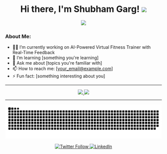 <!-- Heading with Typing Animation -->
<h1 align="center">  
  Hi there, I'm  Shubham Garg!
  <img src="https://media.giphy.com/media/hvRJCLFzcasrR4ia7z/giphy.gif" width="30px">
</h1>

<!-- Typing SVG -->
<p align="center">
  <a href="https://github.com/DenverCoder1/readme-typing-svg">
    <img src="https://readme-typing-svg.demolab.com?font=Fira+Code&weight=500&size=25&pause=1000&color=F70000&width=435&lines=Welcome+to+my+GitHub+Profile!;I'm+a+Full-Stack+Developer;I+%E2%9D%A4+JavaScript+and+Python;I'm+open+to+collaboration!+Let's+connect.">
  </a>
</p>

<!-- About Me Section -->
### About Me:
- 👨‍💻 I’m currently working on AI-Powered Virtual Fitness Trainer with Real-Time Feedback
- 🌱 I’m learning [something you're learning]
- 💬 Ask me about [topics you're familiar with]
- 📫 How to reach me: [your_email@example.com]
- ⚡ Fun fact: [something interesting about you]

---

<!-- GitHub Stats -->
<p align="center">
  <a href="https://github.com/username">
    <img height="180em" src="https://github-readme-stats.vercel.app/api?username=username&show_icons=true&theme=radical&include_all_commits=true&count_private=true"/>
    <img height="180em" src="https://github-readme-stats.vercel.app/api/top-langs/?username=username&layout=compact&langs_count=7&theme=radical"/>
  </a>
</p>

---

<!-- Snake Animation (Optional) -->
<p align="center">
  <img src="https://github.com/platane/snk/raw/output/github-contribution-grid-snake.svg" alt="snake animation">
</p>

<!-- Social Media Links -->
<p align="center">
  <a href="https://twitter.com/your_handle">
    <img src="https://img.shields.io/twitter/follow/your_handle?style=social" alt="Twitter Follow">
  </a>
  <a href="https://www.linkedin.com/in/your_profile/">
    <img src="https://img.shields.io/badge/-LinkedIn-blue?style=flat-square&logo=Linkedin&logoColor=white&link=https://www.linkedin.com/in/your_profile/" alt="LinkedIn">
  </a>
</p>
